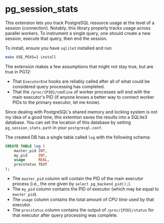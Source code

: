 # pg_session_stats

This extension lets you track PostgreSQL resource usage at the level of a session (connection). Notably, this library properly tracks usage across parallel workers. To instrument a single query, one should create a new session, execute that query, then end the session.

To install, ensure you have `sqlite3` installed and run:

```bash
make USE_PGXS=1 install
```

The extension makes a few assumptions that might not stay true, but are true in PG12:

* That `ExecutorEnd` hooks are reliably called after all of what could be considered query processing has completed.
* That the `/proc/{PID}/cmdline` of worker processes will end with the main executor's PID (if anyone knows a better way to connect worker PIDs to the primary executor, let me know).

Since dealing with PostgreSQL's shared memory and locking system is not my idea of a good time, this extention saves the results into a SQLite3 database. You can set the location of this database by setting `pg_session_stats.path` in your `postgresql.conf`.

The created DB has a single table called `log` with the following schema:

```sql
CREATE TABLE log (
    master_pid INT,
    my_pid     INT, 
    usage      REAL,
    procstatus TEXT
);
```


* The `master_pid` column will contain the PID of the main executor process (i.e., the one given by `select pg_backend_pid();`). 
* The `my_pid` column contains the PID of executor (which may be equal to `master_pid`). 
* The `usage` column contains the total amount of *CPU time* used by that executor.
* The `procstatus` column contains the output of `/proc/{PID}/status` for that executor after query processing was complete.
